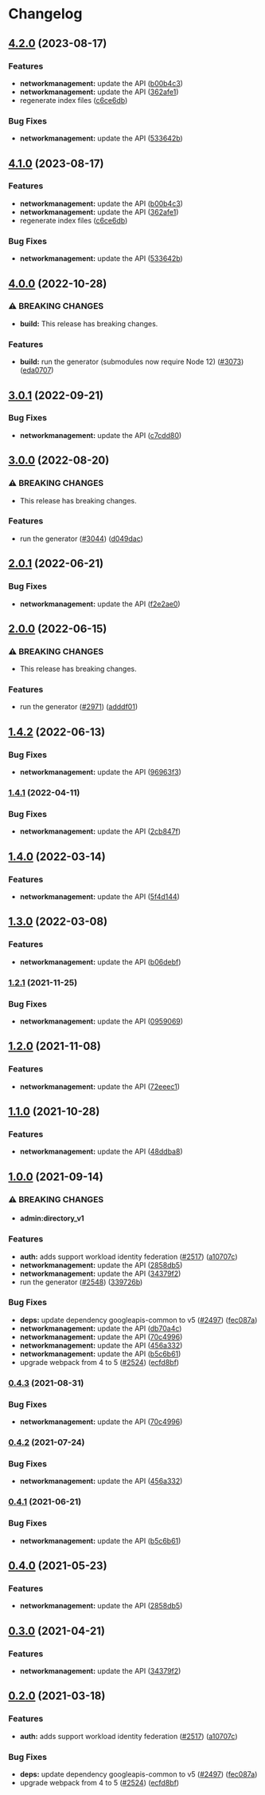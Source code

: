 # Changelog

## [4.2.0](https://github.com/googleapis/google-api-nodejs-client/compare/networkmanagement-v4.1.0...networkmanagement-v4.2.0) (2023-08-17)


### Features

* **networkmanagement:** update the API ([b00b4c3](https://github.com/googleapis/google-api-nodejs-client/commit/b00b4c39b0415a1b3e0f85dd3f4094d8abd47e65))
* **networkmanagement:** update the API ([362afe1](https://github.com/googleapis/google-api-nodejs-client/commit/362afe1fcff3670c7cd6437704cd33b4c4accd10))
* regenerate index files ([c6ce6db](https://github.com/googleapis/google-api-nodejs-client/commit/c6ce6db24417be7ec0d5cb572288042973a390e0))


### Bug Fixes

* **networkmanagement:** update the API ([533642b](https://github.com/googleapis/google-api-nodejs-client/commit/533642ba85965b866d6f4801d44e2052e50fdb4e))

## [4.1.0](https://github.com/googleapis/google-api-nodejs-client/compare/networkmanagement-v4.0.0...networkmanagement-v4.1.0) (2023-08-17)


### Features

* **networkmanagement:** update the API ([b00b4c3](https://github.com/googleapis/google-api-nodejs-client/commit/b00b4c39b0415a1b3e0f85dd3f4094d8abd47e65))
* **networkmanagement:** update the API ([362afe1](https://github.com/googleapis/google-api-nodejs-client/commit/362afe1fcff3670c7cd6437704cd33b4c4accd10))
* regenerate index files ([c6ce6db](https://github.com/googleapis/google-api-nodejs-client/commit/c6ce6db24417be7ec0d5cb572288042973a390e0))


### Bug Fixes

* **networkmanagement:** update the API ([533642b](https://github.com/googleapis/google-api-nodejs-client/commit/533642ba85965b866d6f4801d44e2052e50fdb4e))

## [4.0.0](https://github.com/googleapis/google-api-nodejs-client/compare/networkmanagement-v3.0.1...networkmanagement-v4.0.0) (2022-10-28)


### ⚠ BREAKING CHANGES

* **build:** This release has breaking changes.

### Features

* **build:** run the generator (submodules now require Node 12) ([#3073](https://github.com/googleapis/google-api-nodejs-client/issues/3073)) ([eda0707](https://github.com/googleapis/google-api-nodejs-client/commit/eda07079dadab46a80b6f9ede618f4f43030169e))

## [3.0.1](https://github.com/googleapis/google-api-nodejs-client/compare/networkmanagement-v3.0.0...networkmanagement-v3.0.1) (2022-09-21)


### Bug Fixes

* **networkmanagement:** update the API ([c7cdd80](https://github.com/googleapis/google-api-nodejs-client/commit/c7cdd805b917553d871b65834311284191774320))

## [3.0.0](https://github.com/googleapis/google-api-nodejs-client/compare/networkmanagement-v2.0.1...networkmanagement-v3.0.0) (2022-08-20)


### ⚠ BREAKING CHANGES

* This release has breaking changes.

### Features

* run the generator ([#3044](https://github.com/googleapis/google-api-nodejs-client/issues/3044)) ([d049dac](https://github.com/googleapis/google-api-nodejs-client/commit/d049dac11775614fe3c0116f6a09887abe915bbe))

## [2.0.1](https://github.com/googleapis/google-api-nodejs-client/compare/networkmanagement-v2.0.0...networkmanagement-v2.0.1) (2022-06-21)


### Bug Fixes

* **networkmanagement:** update the API ([f2e2ae0](https://github.com/googleapis/google-api-nodejs-client/commit/f2e2ae04861f4744ee277f98b8c9715ac5d3983b))

## [2.0.0](https://github.com/googleapis/google-api-nodejs-client/compare/networkmanagement-v1.4.2...networkmanagement-v2.0.0) (2022-06-15)


### ⚠ BREAKING CHANGES

* This release has breaking changes.

### Features

* run the generator ([#2971](https://github.com/googleapis/google-api-nodejs-client/issues/2971)) ([adddf01](https://github.com/googleapis/google-api-nodejs-client/commit/adddf018e7cb73adab7341053dd80d72c5a6248d))

## [1.4.2](https://github.com/googleapis/google-api-nodejs-client/compare/networkmanagement-v1.4.1...networkmanagement-v1.4.2) (2022-06-13)


### Bug Fixes

* **networkmanagement:** update the API ([96963f3](https://github.com/googleapis/google-api-nodejs-client/commit/96963f32d03ee903c0fc4588342fcf54bb22772c))

### [1.4.1](https://github.com/googleapis/google-api-nodejs-client/compare/networkmanagement-v1.4.0...networkmanagement-v1.4.1) (2022-04-11)


### Bug Fixes

* **networkmanagement:** update the API ([2cb847f](https://github.com/googleapis/google-api-nodejs-client/commit/2cb847f76388108d035bd57d78435c02bdfeb54e))

## [1.4.0](https://github.com/googleapis/google-api-nodejs-client/compare/networkmanagement-v1.3.0...networkmanagement-v1.4.0) (2022-03-14)


### Features

* **networkmanagement:** update the API ([5f4d144](https://github.com/googleapis/google-api-nodejs-client/commit/5f4d144c1d2b2c5ec8ce07c1a1b96d2238f489cb))

## [1.3.0](https://github.com/googleapis/google-api-nodejs-client/compare/networkmanagement-v1.2.1...networkmanagement-v1.3.0) (2022-03-08)


### Features

* **networkmanagement:** update the API ([b06debf](https://github.com/googleapis/google-api-nodejs-client/commit/b06debf280d37df6b5b8c46c30fab1fddd4eb390))

### [1.2.1](https://www.github.com/googleapis/google-api-nodejs-client/compare/networkmanagement-v1.2.0...networkmanagement-v1.2.1) (2021-11-25)


### Bug Fixes

* **networkmanagement:** update the API ([0959069](https://www.github.com/googleapis/google-api-nodejs-client/commit/09590691d88abb03a45bfe87d6dd6ba90255d781))

## [1.2.0](https://www.github.com/googleapis/google-api-nodejs-client/compare/networkmanagement-v1.1.0...networkmanagement-v1.2.0) (2021-11-08)


### Features

* **networkmanagement:** update the API ([72eeec1](https://www.github.com/googleapis/google-api-nodejs-client/commit/72eeec1fabd36cbe0e8dbafb51f9fc47aa3d2d9c))

## [1.1.0](https://www.github.com/googleapis/google-api-nodejs-client/compare/networkmanagement-v1.0.0...networkmanagement-v1.1.0) (2021-10-28)


### Features

* **networkmanagement:** update the API ([48ddba8](https://www.github.com/googleapis/google-api-nodejs-client/commit/48ddba87350e41bacef17ec3ca256b3c9f6b38b2))

## [1.0.0](https://www.github.com/googleapis/google-api-nodejs-client/compare/networkmanagement-v0.4.3...networkmanagement-v1.0.0) (2021-09-14)


### ⚠ BREAKING CHANGES

* #### admin:directory_v1

### Features

* **auth:** adds support workload identity federation ([#2517](https://www.github.com/googleapis/google-api-nodejs-client/issues/2517)) ([a10707c](https://www.github.com/googleapis/google-api-nodejs-client/commit/a10707c477759e7c9ef6360a2fe800856fb600c1))
* **networkmanagement:** update the API ([2858db5](https://www.github.com/googleapis/google-api-nodejs-client/commit/2858db5c122ca55efc894f0a5d8b566dd9790b73))
* **networkmanagement:** update the API ([34379f2](https://www.github.com/googleapis/google-api-nodejs-client/commit/34379f20ced137b5b7f5a7f7f66decdc04c85b11))
* run the generator ([#2548](https://www.github.com/googleapis/google-api-nodejs-client/issues/2548)) ([339726b](https://www.github.com/googleapis/google-api-nodejs-client/commit/339726b5310e7ea5437e15642cb899c215127f8f))


### Bug Fixes

* **deps:** update dependency googleapis-common to v5 ([#2497](https://www.github.com/googleapis/google-api-nodejs-client/issues/2497)) ([fec087a](https://www.github.com/googleapis/google-api-nodejs-client/commit/fec087abcf3d994dd41c3ffa0a0c12b1f9f09dae))
* **networkmanagement:** update the API ([db70a4c](https://www.github.com/googleapis/google-api-nodejs-client/commit/db70a4cb11fc53a4c428a71bd56aaee2a0d14a86))
* **networkmanagement:** update the API ([70c4996](https://www.github.com/googleapis/google-api-nodejs-client/commit/70c49964ff6c8671d2ee0ef2683b61c265b7e2a8))
* **networkmanagement:** update the API ([456a332](https://www.github.com/googleapis/google-api-nodejs-client/commit/456a3325c122b7ef7990d7ca4bbeed18fc7f2aa8))
* **networkmanagement:** update the API ([b5c6b61](https://www.github.com/googleapis/google-api-nodejs-client/commit/b5c6b61c88cb12ef804e6fa629c8429c8a3e4061))
* upgrade webpack from 4 to 5  ([#2524](https://www.github.com/googleapis/google-api-nodejs-client/issues/2524)) ([ecfd8bf](https://www.github.com/googleapis/google-api-nodejs-client/commit/ecfd8bfcd06e1beabff7ec9a8c4000222379eb8d))

### [0.4.3](https://www.github.com/googleapis/google-api-nodejs-client/compare/networkmanagement-v0.4.2...networkmanagement-v0.4.3) (2021-08-31)


### Bug Fixes

* **networkmanagement:** update the API ([70c4996](https://www.github.com/googleapis/google-api-nodejs-client/commit/70c49964ff6c8671d2ee0ef2683b61c265b7e2a8))

### [0.4.2](https://www.github.com/googleapis/google-api-nodejs-client/compare/networkmanagement-v0.4.1...networkmanagement-v0.4.2) (2021-07-24)


### Bug Fixes

* **networkmanagement:** update the API ([456a332](https://www.github.com/googleapis/google-api-nodejs-client/commit/456a3325c122b7ef7990d7ca4bbeed18fc7f2aa8))

### [0.4.1](https://www.github.com/googleapis/google-api-nodejs-client/compare/networkmanagement-v0.4.0...networkmanagement-v0.4.1) (2021-06-21)


### Bug Fixes

* **networkmanagement:** update the API ([b5c6b61](https://www.github.com/googleapis/google-api-nodejs-client/commit/b5c6b61c88cb12ef804e6fa629c8429c8a3e4061))

## [0.4.0](https://www.github.com/googleapis/google-api-nodejs-client/compare/networkmanagement-v0.3.0...networkmanagement-v0.4.0) (2021-05-23)


### Features

* **networkmanagement:** update the API ([2858db5](https://www.github.com/googleapis/google-api-nodejs-client/commit/2858db5c122ca55efc894f0a5d8b566dd9790b73))

## [0.3.0](https://www.github.com/googleapis/google-api-nodejs-client/compare/networkmanagement-v0.2.0...networkmanagement-v0.3.0) (2021-04-21)


### Features

* **networkmanagement:** update the API ([34379f2](https://www.github.com/googleapis/google-api-nodejs-client/commit/34379f20ced137b5b7f5a7f7f66decdc04c85b11))

## [0.2.0](https://www.github.com/googleapis/google-api-nodejs-client/compare/networkmanagement-v0.1.0...networkmanagement-v0.2.0) (2021-03-18)


### Features

* **auth:** adds support workload identity federation ([#2517](https://www.github.com/googleapis/google-api-nodejs-client/issues/2517)) ([a10707c](https://www.github.com/googleapis/google-api-nodejs-client/commit/a10707c477759e7c9ef6360a2fe800856fb600c1))


### Bug Fixes

* **deps:** update dependency googleapis-common to v5 ([#2497](https://www.github.com/googleapis/google-api-nodejs-client/issues/2497)) ([fec087a](https://www.github.com/googleapis/google-api-nodejs-client/commit/fec087abcf3d994dd41c3ffa0a0c12b1f9f09dae))
* upgrade webpack from 4 to 5  ([#2524](https://www.github.com/googleapis/google-api-nodejs-client/issues/2524)) ([ecfd8bf](https://www.github.com/googleapis/google-api-nodejs-client/commit/ecfd8bfcd06e1beabff7ec9a8c4000222379eb8d))
